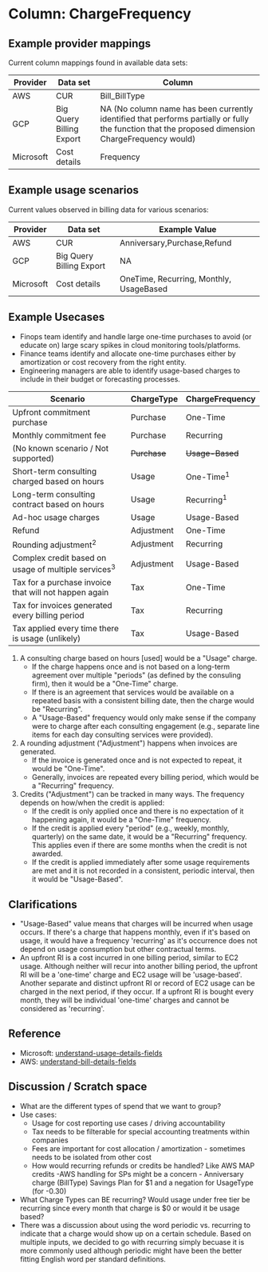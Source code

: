 # Column: ChargeFrequency

## Example provider mappings

Current column mappings found in available data sets:

| Provider  | Data set                 | Column                                                                                                                                            |
| --------- | ------------------------ | ------------------------------------------------------------------------------------------------------------------------------------------------- |
| AWS       | CUR                      | Bill_BillType                                                                                                                                     |
| GCP       | Big Query Billing Export | NA (No column name has been currently identified that performs partially or fully the function that the proposed dimension ChargeFrequency would) |
| Microsoft | Cost details             | Frequency                                                                                                                                         |
                                             

## Example usage scenarios

Current values observed in billing data for various scenarios:

| Provider  | Data set                 | Example Value                |
| --------- | ------------------------ | ---------------------------- |
| AWS       | CUR                      | Anniversary,Purchase,Refund  |
| GCP       | Big Query Billing Export | NA                           |
| Microsoft | Cost details             | OneTime, Recurring, Monthly, UsageBased |


## Example Usecases

- Finops team identify and handle large one-time purchases to avoid (or educate on) large scary spikes in cloud monitoring tools/platforms. 
- Finance teams identify and allocate one-time purchases either by amortization or cost recovery from the right entity. 
- Engineering managers are able to identify usage-based charges to include in their budget or forecasting processes.

| Scenario                                                       | ChargeType | ChargeFrequency       |
| -------------------------------------------------------------- | ---------- | --------------------- |
| Upfront commitment purchase                                    | Purchase   | One-Time              |
| Monthly commitment fee                                         | Purchase   | Recurring             |
| (No known scenario / Not supported)                            | ~~Purchase~~ | ~~Usage-Based~~         |
| Short-term consulting charged based on hours                   | Usage      | One-Time<sup>1</sup>  |
| Long-term consulting contract based on hours                   | Usage      | Recurring<sup>1</sup> |
| Ad-hoc usage charges                                           | Usage      | Usage-Based           |
| Refund                                                         | Adjustment | One-Time              |
| Rounding adjustment<sup>2</sup>                                | Adjustment | Recurring             |
| Complex credit based on usage of multiple services<sup>3</sup> | Adjustment | Usage-Based           |
| Tax for a purchase invoice that will not happen again          | Tax        | One-Time              |
| Tax for invoices generated every billing period                | Tax        | Recurring             |
| Tax applied every time there is usage (unlikely)               | Tax        | Usage-Based           |

1. A consulting charge based on hours \[used\] would be a "Usage" charge.
   - If the charge happens once and is not based on a long-term agreement over multiple "periods" (as defined by the consuling firm), then it would be a "One-Time" charge.
   - If there is an agreement that services would be available on a repeated basis with a consistent billing date, then the charge would be "Recurring".
   - A "Usage-Based" frequency would only make sense if the company were to charge after each consulting engagement (e.g., separate line items for each day consulting services were provided).
2. A rounding adjustment ("Adjustment") happens when invoices are generated.
   - If the invoice is generated once and is not expected to repeat, it would be "One-Time".
   - Generally, invoices are repeated every billing period, which would be a "Recurring" frequency.
3. Credits ("Adjustment") can be tracked in many ways. The frequency depends on how/when the credit is applied:
   - If the credit is only applied once and there is no expectation of it happening again, it would be a "One-Time" frequency.
   - If the credit is applied every "period" (e.g., weekly, monthly, quarterly) on the same date, it would be a "Recurring" frequency. This applies even if there are some months when the credit is not awarded.
   - If the credit is applied immediately after some usage requirements are met and it is not recorded in a consistent, periodic interval, then it would be "Usage-Based".

## Clarifications

- "Usage-Based" value means that charges will be incurred when usage occurs. If there's a charge that happens monthly, even if it's based on usage, it would have a frequency 'recurring' as it's occurrence does not depend on usage consumption but other contractual terms. 
- An upfront RI is a cost incurred in one billing period, similar to EC2 usage. Although neither will recur into another billing period, the upfront RI will be a 'one-time' charge and EC2 usage will be 'usage-based'. Another separate and distinct upfront RI or record of EC2 usage can be charged in the next period, if they occur. If a upfront RI is bought every month, they will be individual 'one-time' charges and cannot be considered as 'recurring'. 

## Reference
- Microsoft: [understand-usage-details-fields](https://learn.microsoft.com/en-us/azure/cost-management-billing/automate/understand-usage-details-fields)
- AWS: [understand-bill-details-fields](https://docs.aws.amazon.com/cur/latest/userguide/billing-columns.html)

## Discussion / Scratch space

- What are the different types of spend that we want to group?
- Use cases:
  - Usage for cost reporting use cases / driving accountability
  - Tax needs to be filterable for special accounting treatments within companies
  - Fees are important for cost allocation / amortization - sometimes needs to be isolated from other cost
  - How would recurring refunds or credits be handled? Like AWS MAP credits
-AWS handling for SPs might be a concern - Anniversary charge (BillType) Savings Plan for $1 and a negation for UsageType (for -0.30)
- What Charge Types can BE recurring? Would usage under free tier be recurring since every month that charge is $0 or would it be usage based? 
- There was a discussion about using the word periodic vs. recurring to indicate that a charge would show up on a certain schedule. Based on multiple inputs, we decided to go with recurring simply becuase it is more commonly used although periodic might have been the better fitting English word per standard definitions. 


